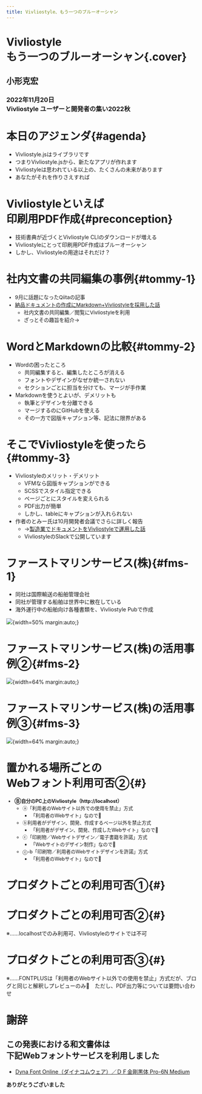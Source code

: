```yaml
---
title: Vivliostyle、もう一つのブルーオーシャン
---
```


# Vivliostyle<br/>もう一つのブルーオーシャン{.cover}

## 小形克宏

### 2022年11月20日<br/>Vivliostyle ユーザーと開発者の集い2022秋


# 本日のアジェンダ{#agenda}

- Vivliostyle.jsはライブラリです
- つまりVivliostyle.jsから、新たなアプリが作れます
- Vivliostyleは思われている以上の、たくさんの未来があります
- あなたがそれを作りさえすれば


# Vivliostyleといえば<br/>印刷用PDF作成{#preconception}

- 技術書典が近づくとVivliostyle CLIのダウンロードが増える
- Vivliostyleにとって印刷用PDF作成はブルーオーシャン
- しかし、Vivliostyleの用途はそれだけ？


# 社内文書の共同編集の事例{#tommy-1}

<div style="font-size: 96%;">

- 9月に話題になったQiitaの記事 
- [納品ドキュメントの作成にMarkdown+Vivliostyleを採用した話](https://qiita.com/tommyecguitar/items/2d1817cc8a09c15ad43e)
    - 社内文書の共同編集／閲覧にVivliostyleを利用
    - ざっとその趣旨を紹介→

</div>

# WordとMarkdownの比較{#tommy-2}

- Wordの困ったところ
    - 共同編集すると、編集したところが消える
    - フォントやデザインがなぜか統一されない
    - セクションごとに担当を分けても、マージが手作業
- Markdownを使うとよいが、デメリットも
    - 執筆とデザインを分離できる
    - マージするのにGitHubを使える
    - その一方で図版キャプション等、記法に限界がある

# そこでVivliostyleを使ったら{#tommy-3}

- Vivliostyleのメリット・デメリット
    - VFMなら図版キャプションができる
    - SCSSでスタイル指定できる
    - ページごとにスタイルを変えられる
    - PDF出力が簡単
    - しかし、tableにキャプションが入れられない
- 作者のとみー氏は10月開発者会議でさらに詳しく報告
    - →[製造業でドキュメントをVivliostyleで運用した話](https://wwwimages2.adobe.com/content/dam/cc/jp/legal/servicetou/Adobe_Fonts_Additional_Terms_ja_JP_20200416.pdf)
    - VivliostyleのSlackで公開しています


# ファーストマリンサービス(株){#fms-1}

- 同社は国際輸送の船舶管理会社
- 同社が管理する船舶は世界中に散在している
- 海外運行中の船舶向け各種書類を、Vivliostyle Pubで作成

![](FMS-system.jpg){width=50% margin:auto;}

# ファーストマリンサービス(株)の活用事例②{#fms-2}

![](FMS_sample-b.png){width=64% margin:auto;}

# ファーストマリンサービス(株)の活用事例③{#fms-3}

![](FMS-system.jpg){width=64% margin:auto;}




# 置かれる場所ごとの<br/>Webフォント利用可否②{#}

<div style="font-size: 90%;">

- **Ⓑ自分のPC上のVivliostyle（http://localhost）**
    - ⓐ「利用者のWebサイト以外での使用を禁止」方式
        - 「利用者のWebサイト」なので🙆
    - ⓑ利用者がデザイン、開発、作成するページ以外を禁止方式
        - 「利用者がデザイン、開発、作成したWebサイト」なので🙆
    - ⓒ「印刷物／Webサイトデザイン／電子書籍を許諾」方式
        - 「Webサイトのデザイン制作」なので🙆
    - ⓒ-b「印刷物／利用者のWebサイトデザインを許諾」方式
        - 「利用者のWebサイト」なので🙆

</div>

# プロダクトごとの利用可否①{#}



# プロダクトごとの利用可否②{#}





※……localhostでのみ利用可、Vivliostyleのサイトでは不可



# プロダクトごとの利用可否③{#}


※……FONTPLUSは「利用者のWebサイト以外での使用を禁止」方式だが、ブログと同じと解釈しプレビューのみ🙆　ただし、PDF出力等については要問い合わせ



# 謝辞

## この発表における和文書体は<br/>下記Webフォントサービスを利用しました

- [Dyna Font Online（ダイナコムウェア）／ＤＦ金剛黒体 Pro-6N Medium](https://www.dynacw.co.jp/king/)




**ありがとうございました**

